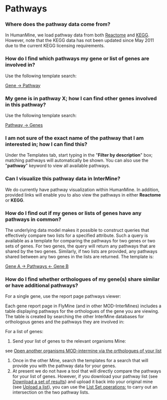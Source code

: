 # Pathways

### Where does the pathway data come from?

In HumanMine, we load pathway data from both [Reactome](http://www.reactome.org/) and [KEGG](http://www.genome.jp/kegg/). However, note that the KEGG data has not been updated since May 2011 due to the current KEGG licensing requirements.

### How do I find which pathways my gene or list of genes are involved in?

Use the following template search:

[Gene → Pathway](http://bluegenes-alpha.apps.intermine.org/humanmine/templates/Gene_Pathway)

### My gene is in pathway X; how I can find other genes involved in this pathway?

Use the following template search:

[Pathway → Genes](http://bluegenes-alpha.apps.intermine.org/humanmine/templates/PathwayGenes)

### I am not sure of the exact name of the pathway that I am interested in; how I can find this?

Under the Templates tab, start typing in the "**Filter by description**" box; matching pathways will automatically be shown. You can also use the "**pathway**" keyword to view all available pathways. 

### Can I visualize this pathway data in InterMine?

We do currently have pathway visualization within HumanMine. In addition, provided links will enable you to also view the pathways in either **Reactome** or **KEGG**.

### How do I find out if my genes or lists of genes have any pathways in common?

The underlying data model makes it possible to construct queries that effectively compare two lists for a specified attribute. Such a query is available as a template for comparing the pathways for two genes or two sets of genes. For two genes, the query will return any pathways that are shared by the two genes. Similarly, if two lists are provided, any pathways shared between any two genes in the lists are returned. The template is:

[Gene A → Pathways ← Gene B](http://www.flymine.org/query/template.do?name=ListPathway&scope=all)

### How do I find whether orthologues of my gene\(s\) share similar or have additional pathways?

For a single gene, use the report page pathways viewer:

Each gene report page in FlyMine \(and in other MOD-InterMines\) includes a table displaying pathways for the orthologues of the gene you are viewing. The table is created by searching the other InterMine databases for orthologous genes and the pathways they are involved in:

For a list of genes:

1. Send your list of genes to the relevant organisms Mine:

see [Open another organisms MOD-intermine via the orthologues of your list](https://flymine.readthedocs.io/en/latest/lists/analysis/Documentationlistanalysispages.html#listanalysisjumptomine)

1. Once in the other Mine, search the templates for a search that will provide you with the pathway data for your genes.
2. At present we do not have a tool that will directly compare the pathways for your list of genes. However, if you download your pathway list \(see [Download a set of results](https://flymine.readthedocs.io/en/latest/results-tables/Documentationresultstables.html#resultsdownload)\) and upload it back into your original mine \(see [Upload a list](https://flymine.readthedocs.io/en/latest/lists/upload/Documentationlistupload.html#listupload)\), you can use the [List Set operations:](https://flymine.readthedocs.io/en/latest/lists/overview/Documentationlists.html#listsetoperations) to carry out an intersection on the two pathway lists. 

